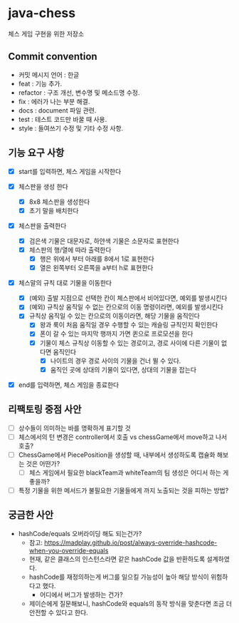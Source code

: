 # java-chess
체스 게임 구현을 위한 저장소

## Commit convention
- 커밋 메시지 언어 : 한글
- feat : 기능 추가.
- refactor : 구조 개선, 변수명 및 메소드명 수정.
- fix : 에러가 나는 부분 해결.
- docs : document 파일 관련.
- test : 테스트 코드만 바꿀 때 사용.
- style : 들여쓰기 수정 및 기타 수정 사항.

## 기능 요구 사항
- [x] start를 입력하면, 체스 게임을 시작한다

- [x] 체스판을 생성 한다
    - [x] 8x8 체스판을 생성한다
    - [x] 초기 말을 배치한다

- [x] 체스판을 출력한다
    - [x] 검은색 기물은 대문자로, 하얀색 기물은 소문자로 표현한다
    - [x] 체스판의 행/열에 따라 출력한다
        - [x] 행은 위에서 부터 아래를 8에서 1로 표현한다
        - [x] 열은 왼쪽부터 오른쪽을 a부터 h로 표현한다

- [x] 체스말의 규칙 대로 기물을 이동한다
    - [x] (예외) 출발 지점으로 선택한 칸이 체스판에서 비어있다면, 예외를 발생시킨다
    - [x] (예외) 규칙상 움직일 수 없는 칸으로의 이동 명령이라면, 예외를 발생시킨다
    - [x] 규칙상 움직일 수 있는 칸으로의 이동이라면, 해당 기물을 움직인다
        - [x] 왕과 룩이 처음 움직일 경우 수행할 수 있는 캐슬링 규칙인지 확인한다
        - [x] 폰이 갈 수 있는 마지막 행까지 가면 퀸으로 프로모션을 한다
        - [x] 기물이 체스 규칙상 이동할 수 있는 경로이고, 경로 사이에 다른 기물이 없다면 움직인다
            - [x] 나이트의 경우 경로 사이의 기물을 건너 뛸 수 있다. 
            - [x] 움직인 곳에 상대의 기물이 있다면, 상대의 기물을 잡는다

- [x] end를 입력하면, 체스 게임을 종료한다

## 리팩토링 중점 사안
- [ ] 상수들이 의미하는 바를 명확하게 표기할 것
- [ ] 체스에서의 턴 변경은 controller에서 호출 vs chessGame에서 move하고 나서 호출?
- [ ] ChessGame에서 PiecePosition을 생성할 때, 내부에서 생성하도록 캡슐화 해보는 것은 어떤가?
    - [ ] 체스 게임에서 필요한 blackTeam과 whiteTeam의 팀 생성은 어디서 하는 게 좋을까?
- [ ] 특정 기물을 위한 메서드가 불필요한 기물들에게 까지 노출되는 것을 피하는 방법?

## 궁금한 사안
- hashCode/equals 오버라이딩 해도 되는건가?
    - 참고: https://madplay.github.io/post/always-override-hashcode-when-you-override-equals
    - 현재, 같은 클래스의 인스턴스라면 같은 hashCode 값을 반환하도록 설계하였다. 
    - hashCode를 재정의하는게 버그를 일으킬 가능성이 높아 해당 방식이 위험하다고 했다.
        - 어디에서 버그가 발생하는 건가?
    - 제이슨에게 질문해보니, hashCode와 equals의 동작 방식을 맞춘다면 조금 더 안전할 수 있다고 한다. 
    
